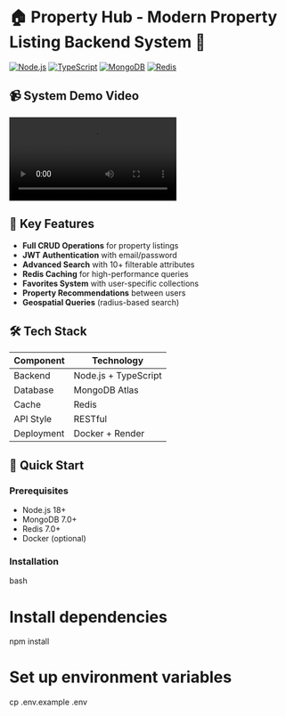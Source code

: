 # 🏠 Property Hub - Modern Property Listing Backend System 🚀

[![Node.js](https://img.shields.io/badge/Node.js-18.x-green)](https://nodejs.org)
[![TypeScript](https://img.shields.io/badge/TypeScript-5.0+-blue)](https://www.typescriptlang.org)
[![MongoDB](https://img.shields.io/badge/MongoDB-7.0-brightgreen)](https://www.mongodb.com)
[![Redis](https://img.shields.io/badge/Redis-7.0-red)](https://redis.io)


## 📹 System Demo Video
<video controls>
  <source src="C:\Users\mjsin\Videos\Screen Recordings\Screen Recording 2025-05-27 171109.mp4" type="video/mp4">
</video>

## 🌟 Key Features
- **Full CRUD Operations** for property listings
- **JWT Authentication** with email/password
- **Advanced Search** with 10+ filterable attributes
- **Redis Caching** for high-performance queries
- **Favorites System** with user-specific collections
- **Property Recommendations** between users
- **Geospatial Queries** (radius-based search)

## 🛠 Tech Stack
| Component       | Technology |
|----------------|------------|
| Backend        | Node.js + TypeScript |
| Database       | MongoDB Atlas |
| Cache          | Redis |
| API Style      | RESTful |
| Deployment     | Docker + Render |

## 🚀 Quick Start

### Prerequisites
- Node.js 18+
- MongoDB 7.0+
- Redis 7.0+
- Docker (optional)

### Installation
bash
# Install dependencies
npm install
# Set up environment variables
cp .env.example .env
